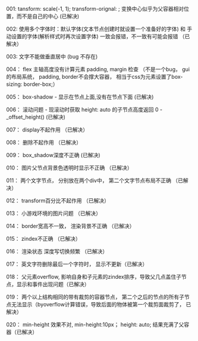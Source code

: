 001:   tansform: scale(-1, 1); transform-orignal: ; 变换中心似乎为父容器相对位置，而不是自己的中心 (已解决)

002:   使用多个字体时：默认字体(文本节点创建时就设置一个准备好的字体) 和 手动设置的字体(解析样式时再次设置字体) 一致会报错，不一致有可能会报错 （已解决）

003:   文字不能做垂直居中   (bug 不存在)

004： flex 主轴高度没有计算元素 padding, margin 检查 （不是一个bug， gui的布局系统， padding, border不会撑大容器， 相当于css为元素设置了box-sizing: border-box;）

005： box-shadow - 显示在节点上面,没有在节点下面 (已解决)

006： 滚动问题 - 现滚动时获取 height: auto 的子节点高度返回 0 - _offset_height()    (已解决)

007： display不起作用   （已解决）

008： 删除不起作用 （已解决）

009： box_shadow深度不正确 (已解决)

010： 图片父节点背景色透明时显示不正确 （已解决）

011： 两个文字节点， 分别放在两个div中， 第二个文字节点布局不正确 （已解决）

012： transform百分比不起作用 （已解决）

013： 小游戏环境的图片问题 （已解决）

014： border宽高不一致， 渲染背景不正确 （已解决）

015： zindex不正确 （已解决）

016： 渲染状态 深度写切换频繁 （已解决）

017： 英文字符删除最后一个字符时， 显示不更新（已解决）

018： 父元素overflow, 影响自身和子元素的zindex排序，导致父几点盖住子节点，显示和事件出现问题（已解决）

019： 两个以上结构相同的带有裁剪的容器节点， 第二个之后的节点的所有子节点无法显示（byoverflow计算错误，导致后面的物体被第一个裁剪面裁剪了， 已解决）

020： min-height 效果不对, min-height:10px； height: auto; 结果充满了父容器（已解决）